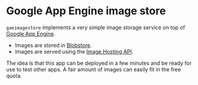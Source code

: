 # Google App Engine image store

`gaeimagestore` implements a very simple image storage service on top of [Google
App Engine][1].

[1]: https://developers.google.com/appengine/

* Images are stored in [Blobstore][2].
* Images are served using the [Image Hosting API][3].

[2]: https://developers.google.com/appengine/docs/go/blobstore/
[3]: https://developers.google.com/appengine/docs/go/images/

The idea is that this app can be deployed in a few minutes and be ready for use
to test other apps. A fair amount of images can easily fit in the free quota.
